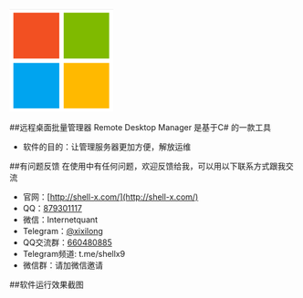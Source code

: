 ![mahua](\img\11111.png)

##远程桌面批量管理器      Remote Desktop Manager
是基于C# 的一款工具
* 软件的目的：让管理服务器更加方便，解放运维





##有问题反馈
在使用中有任何问题，欢迎反馈给我，可以用以下联系方式跟我交流
* 官网：[http://shell-x.com/](http://shell-x.com/)
* QQ：[879301117](http://wpa.qq.com/msgrd?v=3&uin=879301117&site=qq&menu=yes)
* 微信：Internetquant
* Telegram：[@xixilong](http://twitter.com/xixilong)
* QQ交流群：[660480885](https://qm.qq.com/cgi-bin/qm/qr?k=zI7Up93uxrbtzDRqwIIERFtWdOTpoZHw&amp;jump_from=webapi)
* Telegram频道: t.me/shellx9
* 微信群：请加微信邀请


##软件运行效果截图